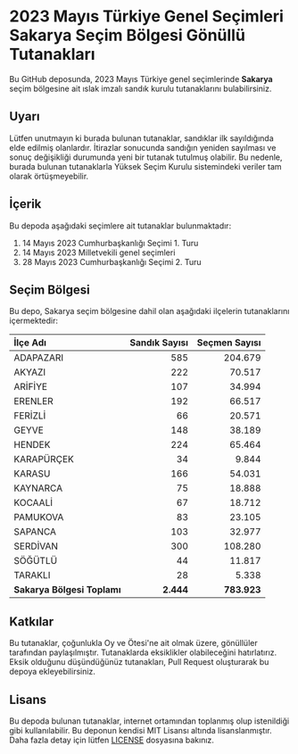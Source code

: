 # 2023 Mayıs Türkiye Genel Seçimleri Sakarya Seçim Bölgesi Gönüllü Tutanakları

Bu GitHub deposunda, 2023 Mayıs Türkiye genel seçimlerinde **Sakarya** seçim bölgesine ait ıslak imzalı sandık kurulu tutanaklarını bulabilirsiniz.

## Uyarı

Lütfen unutmayın ki burada bulunan tutanaklar, sandıklar ilk sayıldığında elde edilmiş olanlardır. İtirazlar sonucunda sandığın yeniden sayılması ve sonuç değişikliği durumunda yeni bir tutanak tutulmuş olabilir. Bu nedenle, burada bulunan tutanaklarla Yüksek Seçim Kurulu sistemindeki veriler tam olarak örtüşmeyebilir.

## İçerik

Bu depoda aşağıdaki seçimlere ait tutanaklar bulunmaktadır:

1. 14 Mayıs 2023 Cumhurbaşkanlığı Seçimi 1. Turu
2. 14 Mayıs 2023 Milletvekili genel seçimleri
3. 28 Mayıs 2023 Cumhurbaşkanlığı Seçimi 2. Turu

## Seçim Bölgesi

Bu depo, Sakarya seçim bölgesine dahil olan aşağıdaki ilçelerin tutanaklarını içermektedir:

| İlçe Adı | Sandık Sayısı | Seçmen Sayısı |
| :------- | ------------: | ------------: |
 | ADAPAZARI  |          585  |      204.679  | 
 | AKYAZI  |          222  |       70.517  | 
 | ARİFİYE  |          107  |       34.994  | 
 | ERENLER  |          192  |       66.517  | 
 | FERİZLİ  |           66  |       20.571  | 
 | GEYVE  |          148  |       38.189  | 
 | HENDEK  |          224  |       65.464  | 
 | KARAPÜRÇEK  |           34  |        9.844  | 
 | KARASU  |          166  |       54.031  | 
 | KAYNARCA  |           75  |       18.888  | 
 | KOCAALİ  |           67  |       18.712  | 
 | PAMUKOVA  |           83  |       23.105  | 
 | SAPANCA  |          103  |       32.977  | 
 | SERDİVAN  |          300  |      108.280  | 
 | SÖĞÜTLÜ  |           44  |       11.817  | 
 | TARAKLI  |           28  |        5.338  |
| **Sakarya Bölgesi Toplamı**  |  **2.444**  |  **783.923**  |

## Katkılar

Bu tutanaklar, çoğunlukla Oy ve Ötesi'ne ait olmak üzere, gönüllüler tarafından paylaşılmıştır. Tutanaklarda eksiklikler olabileceğini hatırlatırız. Eksik olduğunu düşündüğünüz tutanakları, Pull Request oluşturarak bu depoya ekleyebilirsiniz.

## Lisans

Bu depoda bulunan tutanaklar, internet ortamından toplanmış olup istenildiği gibi kullanılabilir.
Bu deponun kendisi MIT Lisansı altında lisanslanmıştır. Daha fazla detay için lütfen [LICENSE](LICENSE) dosyasına bakınız.
